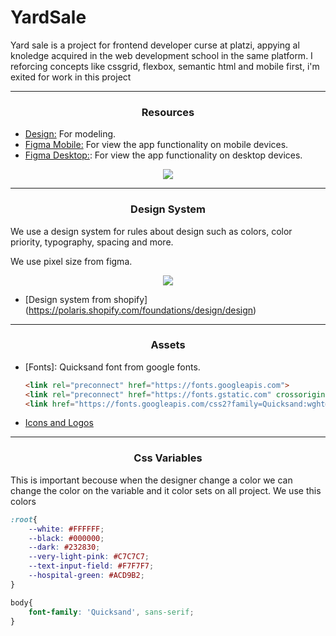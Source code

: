 # YardSale
Yard sale is a project for frontend developer curse at platzi, appying al knoledge acquired in the web development school in the same platform. I reforcing concepts like cssgrid, flexbox, semantic html and mobile first, i'm exited for work in this project

---

<h3 align="center">Resources</h3>

* [Design:](https://scene.zeplin.io/project/60afeeed20af1378ed046538) For modeling.
* [Figma Mobile:](https://www.figma.com/proto/bcEVujIzJj5PNIWwF9pP2w/Platzi_YardSale?node-id=0%3A684&amp%3Bscaling=scale-down&amp%3Bpage-id=0%3A1&amp%3Bstarting-point-node-id=0%3A719) For view the app functionality on mobile devices.
* [Figma Desktop:](https://www.figma.com/proto/bcEVujIzJj5PNIWwF9pP2w/Platzi_YardSale?node-id=3%3A2112&amp%3Bscaling=scale-down&amp%3Bpage-id=0%3A998&amp%3Bstarting-point-node-id=5%3A2808): For view the app functionality on desktop devices.

<p align="center"> 
  <img src="https://static.platzi.com/media/user_upload/Captura%20de%20Pantalla%202021-11-15%20a%20la%28s%29%2013.06.45-36dede48-4730-4f41-a27e-819ed5f22dce.jpg">
</p>

---

<h3 align="center">Design System</h3>

We use a design system for rules about design such as colors, color priority, typography, spacing and more. 

We use pixel size from figma.

<p align="center"> 
  <img src="https://polaris.shopify.com/images-from-old-styleguide/design/design-intro@2x.png">
</p>

* [Design system from shopify] (https://polaris.shopify.com/foundations/design/design)

---

<h3 align="center">Assets</h3>

* [Fonts]: Quicksand font from google fonts.
  ```html
  <link rel="preconnect" href="https://fonts.googleapis.com">
  <link rel="preconnect" href="https://fonts.gstatic.com" crossorigin>
  <link href="https://fonts.googleapis.com/css2?family=Quicksand:wght@300;500;700&display=swap" rel="stylesheet">
  ```
* [Icons and Logos](https://drive.google.com/file/d/1cLYXJjJ82TyWWEmhPvYnGbSmyA3PPljz/view)

---

<h3 align="center">Css Variables</h3>
This is important becouse when the designer change a color we can change the color on the variable and it color sets on all project. We use this colors

```css
:root{
    --white: #FFFFFF;
    --black: #000000;
    --dark: #232830;
    --very-light-pink: #C7C7C7;
    --text-input-field: #F7F7F7;
    --hospital-green: #ACD9B2;
}

body{
    font-family: 'Quicksand', sans-serif;
}
```




